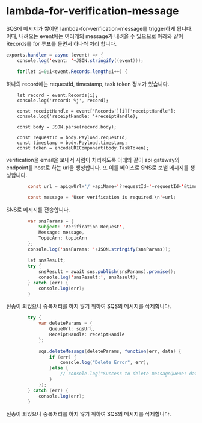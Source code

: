 # lambda-for-verification-message

SQS에 메시지가 쌓이면 lambda-for-verification-message를 trigger하게 됩니다. 이때, 내려오는 event에는 여러개의 message가 내려올 수 있으므로 아래와 같이 Records를 for 루프를 돌면서 하나씩 처리 합니다. 

```java
exports.handler = async (event) => {
    console.log('event: '+JSON.stringify((event)));

    for(let i=0;i<event.Records.length;i++) {
```    

하나의 record에는 requestId, timestamp, task token 정보가 있습니다. 

        let record = event.Records[i];
        console.log('record: %j', record);

        const receiptHandle = event['Records'][i]['receiptHandle'];
        console.log('receiptHandle: '+receiptHandle);

        const body = JSON.parse(record.body);

        const requestId = body.Payload.requestId;
        const timestamp = body.Payload.timestamp;
        const token = encodeURIComponent(body.TaskToken);
        
verification을 email을 보내서 사람이 처리하도록 아래와 같이 api gateway의 endpoint를 host로 하는 url을 생성합니다. 또 이를 베이스로 SNS로 보낼 메시지를 생성합니다. 

```java
        const url = apigwUrl+'/'+apiName+'?requestId='+requestId+'&timestamp='+timestamp+'&token='+token;
    
        const message = 'User verification is required.\n'+url;
``` 

SNS로 메시지를 전송합니다. 

```java
        var snsParams = {
            Subject: 'Verification Request',
            Message: message,        
            TopicArn: topicArn
        }; 
        console.log('snsParams: '+JSON.stringify(snsParams));
        
        let snsResult;
        try {
            snsResult = await sns.publish(snsParams).promise();
            console.log('snsResult:', snsResult);
        } catch (err) {
            console.log(err);
        }      
```        

전송이 되었으니 중복처리를 하지 않기 위하여 SQS의 메시지를 삭제합니다. 

```java
        try {
            var deleteParams = {
                QueueUrl: sqsUrl,
                ReceiptHandle: receiptHandle
            };
    
            sqs.deleteMessage(deleteParams, function(err, data) {
                if (err) {
                    console.log("Delete Error", err);
                }else {
                    // console.log("Success to delete messageQueue: data.ResponseMetadata.RequestId);
                }
            });
        } catch (err) {
            console.log(err);
        } 
```        
전송이 되었으니 중복처리를 하지 않기 위하여 SQS의 메시지를 삭제합니다. 
